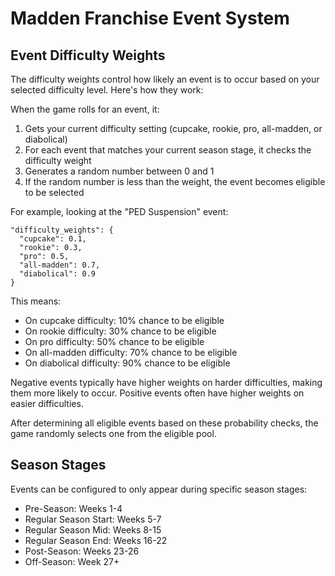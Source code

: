 # Madden Franchise Event System

## Event Difficulty Weights

The difficulty weights control how likely an event is to occur based on your selected difficulty level. Here's how they work:

When the game rolls for an event, it:

1. Gets your current difficulty setting (cupcake, rookie, pro, all-madden, or diabolical)
2. For each event that matches your current season stage, it checks the difficulty weight
3. Generates a random number between 0 and 1
4. If the random number is less than the weight, the event becomes eligible to be selected

For example, looking at the "PED Suspension" event:
```
"difficulty_weights": {
  "cupcake": 0.1,
  "rookie": 0.3,
  "pro": 0.5,
  "all-madden": 0.7,
  "diabolical": 0.9
}
```

This means:
- On cupcake difficulty: 10% chance to be eligible
- On rookie difficulty: 30% chance to be eligible
- On pro difficulty: 50% chance to be eligible
- On all-madden difficulty: 70% chance to be eligible
- On diabolical difficulty: 90% chance to be eligible

Negative events typically have higher weights on harder difficulties, making them more likely to occur. Positive events often have higher weights on easier difficulties.

After determining all eligible events based on these probability checks, the game randomly selects one from the eligible pool.

## Season Stages

Events can be configured to only appear during specific season stages:

- Pre-Season: Weeks 1-4
- Regular Season Start: Weeks 5-7
- Regular Season Mid: Weeks 8-15
- Regular Season End: Weeks 16-22
- Post-Season: Weeks 23-26
- Off-Season: Week 27+ 